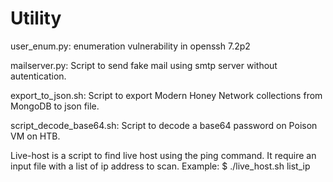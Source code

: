 # Utility

user_enum.py: enumeration vulnerability in openssh 7.2p2

mailserver.py: Script to send fake mail using smtp server without autentication.

export_to_json.sh: Script to export Modern Honey Network collections from MongoDB to json file.

script_decode_base64.sh: Script to decode a base64 password on Poison VM on HTB.

Live-host is a script to find live host using the ping command. It require an input file with a list of ip address to scan.
Example:
$ ./live_host.sh list_ip
